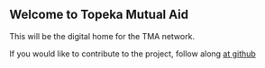 ## Welcome to Topeka Mutual Aid

This will be the digital home for the TMA network.

If you would like to contribute to the project, follow along [at github](https://github.com/karlfun/topekamutualaid)
